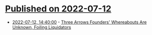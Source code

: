 # [Published on 2022-07-12](index.md)

* [2022-07-12, 14:40:00](https://slashdot.org/story/22/07/12/1428248/three-arrows-founders-whereabouts-are-unknown-foiling-liquidators?utm_source=rss1.0mainlinkanon&utm_medium=feed) - [Three Arrows Founders' Whereabouts Are Unknown, Foiling Liquidators](https://slashdot.org/story/22/07/12/1428248/three-arrows-founders-whereabouts-are-unknown-foiling-liquidators?utm_source=rss1.0mainlinkanon&utm_medium=feed)
